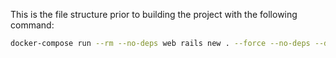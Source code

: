 This is the file structure prior to building the project with the following command:

```bash
docker-compose run --rm --no-deps web rails new . --force --no-deps --database=postgresql
```
